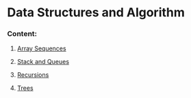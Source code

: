 # Data Structures and Algorithm

### Content:

1. [Array Sequences](array_sequences.md)

2. [Stack and Queues](stack_and_queues.md)

3. [Recursions](recursion.md)

4. [Trees](trees.md)
